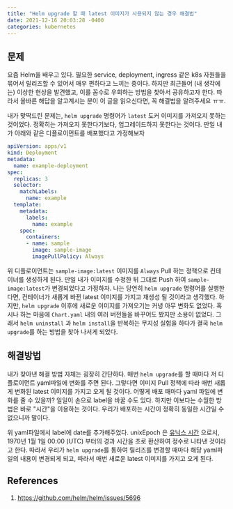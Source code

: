 ```yaml
---
title: "Helm upgrade 할 때 latest 이미지가 사용되지 않는 경우 해결법"
date: 2021-12-16 20:03:28 -0400
categories: kubernetes
---
```


<script type="text/x-mathjax-config">
MathJax.Hub.Config({
    displayAlign: "left"
});
</script>

## 문제 ##

요즘 Helm을 배우고 있다.
필요한 service, deployment, ingress 같은 k8s 자원들을 묶어서 릴리즈할 수 있어서 매우 편하다고 느끼는 중이다.
하지만 최근들어 (내 생각에는) 이상한 현상을 발견했고, 이를 꼼수로 우회하는 방법을 찾아서 공유하고자 한다.
따라서 올바른 해답을 알고계시는 분이 이 글을 읽으신다면, 꼭 해결법을 알려주세요 ㅠㅠ.

내가 맞딱드린 문제는, `helm upgrade` 명령어가 `latest` 도커 이미지를 가져오지 못하는 것이었다.
정확히는 가져오지 못한다기보다, 업그레이드하지 못한다는 것이다.
만일 내가 아래와 같은 디플로이먼트를 배포했다고 가정해보자

```yaml
apiVersion: apps/v1
kind: Deployment
metadata:
  name: example-deployment
spec:
  replicas: 3
  selector:
    matchLabels:
      name: example
  template:
    metadata:
      labels:
        name: example
    spec:
      containers:
      - name: sample
        image: sample-image
        imagePullPolicy: Always
```

위 디플로이먼트는 `sample-image:latest` 이미지를 `Always` Pull 하는 정책으로 컨테이너를 생성하게 된다.
만일 내가 이미지를 수정한 뒤 그대로 Push 하여 `sample-image:latest`가 변경되었다고 가정하자.
나는 당연히 `helm upgrade` 명령어를 실행한다면, 컨테이너가 새롭게 바뀐 latest 이미지를 가지고 재생성 될 것이라고 생각했다.
하지만, `helm upgrade` 이후에 새로운 이미지를 가져오기는 커녕 아무 변화도 없었다.
혹시나 하는 마음에 `Chart.yaml` 내의 여러 버전들을 바꾸어도 봤지만 소용이 없었다.
그래서 `helm uninstall` 과 `helm install`을 반복하는 무지성 실험을 하다가 결국 `helm upgrade`를 하는 방법을 찾아 나서게 되었다.

## 해결방법 ##

내가 찾아낸 해결 방법 자체는 굉장히 간단하다.
매번 `helm upgrade`를 할 때마다 저 디플로이먼트 yaml파일에 변화를 주면 된다.
그렇다면 이미지 Pull 정책에 따라 매번 새롭게 변화된 latest 이미지를 가지고 오게 될 것이다.
어떻게 배포 때마다 yaml 파일에 변화를 줄 수 있을까?
일일이 손으로 label을 바꿀 수도 있다.
하지만 이보다는 수월한 방법은 바로 "시간"을 이용하는 것이다.
우리가 배포하는 시간이 정확히 동일한 시간일 수 없으니까 말이다.


위 yaml파일에서 label에 date를 추가해주었다.
unixEpoch 은 [유닉스 시간](https://ko.wikipedia.org/wiki/%EC%9C%A0%EB%8B%89%EC%8A%A4_%EC%8B%9C%EA%B0%84) 으로서, 1970년 1월 1일 00:00 (UTC) 부터의 경과 시간을 초로 환산하여 정수로 나타낸 것이라고 한다.
따라서 우리가 `helm upgrade`를 통하여 릴리즈를 변경할 때마다 해당 yaml파일의 내용이 변경되게 되고, 따라서 매번 새로운 latest 이미지를 가지고 오게 된다.

## References ##

1. https://github.com/helm/helm/issues/5696
